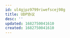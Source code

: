 ```yaml
---
id: ul4gjpz9799riwefscej98g
title: UDP协议
desc: ''
updated: 1682750041610
created: 1682750041610
---
```

